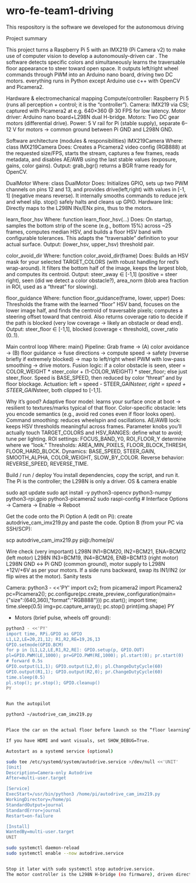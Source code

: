 # wro-fe-team1-driving
This respository is the software we developed for the autonomous driving



Project summary

This project turns a Raspberry Pi 5 with an IMX219 (Pi Camera v2) to make use of computer vision to develop a autonomously-driven car . The software detects specific colors and simultaneously learns the traversable floor appearance to steer toward open space. It outputs left/right wheel commands through PWM into an Arduino nano board, driving two DC motors. everything runs in Python except Arduino use c++ with OpenCV and Picamera2. 

Hardware & electromechanical mapping
Compute/controller: Raspberry Pi 5 (runs all perception + control; it is the “controller”).
Camera: IMX219 via CSI; captured with Picamera2 at e.g. 640×360 @ 30 FPS for low latency.
Motor driver:  Arduino nano board+L298N dual H-bridge.
Motors: Two DC gear motors (differential drive).
Power: 5 V rail for Pi (stable supply), separate 6–12 V for motors → common ground between Pi GND and L298N GND.

Software architecture (modules & responsibilities)
IMX219Camera
Where: class IMX219Camera
Does: Creates a Picamera2 video config (RGB888) at the requested size/FPS, starts the stream, captures a few frames, reads metadata, and disables AE/AWB using the last stable values (exposure, gains, color gains).
Output: grab_bgr() returns a BGR frame ready for OpenCV.

DualMotor
Where: class DualMotor
Does: Initializes GPIO, sets up two PWM channels on pins 12 and 13, and provides drive(left,right) with values in [-1, 1] (negative means reverse). It internally smooths commands to reduce jerk and wheel slip. stop() safely halts and cleans up GPIO.
Hardware link: Directly maps to the L298N INx/ENx pins, thus to the motors.

learn_floor_hsv
Where: function learn_floor_hsv(...)
Does: On startup, samples the bottom strip of the scene (e.g., bottom 15%) across ~25 frames, computes median HSV, and builds a floor HSV band with configurable tolerances. This adapts the “traversable” definition to your actual surface.
Output: (lower_hsv, upper_hsv) threshold pair.

color_avoid_dir
Where: function color_avoid_dir(frame)
Does: Builds an HSV mask for your selected TARGET_COLORS (with robust handling for red’s wrap-around). It filters the bottom half of the image, keeps the largest blob, and computes its centroid.
Output:
steer_away ∈ [-1,1] (positive = steer right),
seen (did we detect a color obstacle?),
area_norm (blob area fraction in ROI, used as a “threat” for slowing).

floor_guidance
Where: function floor_guidance(frame, lower, upper)
Does: Thresholds the frame with the learned “floor” HSV band, focuses on the lower image half, and finds the centroid of traversable pixels; computes a steering offset toward that centroid. Also returns coverage ratio to decide if the path is blocked (very low coverage → likely an obstacle or dead end).
Output:
steer_floor ∈ [-1,1],
blocked (coverage < threshold),
cover_ratio (0..1).

Main control loop
Where: main()
Pipeline:
Grab frame → (A) color avoidance → (B) floor guidance → fuse directions → compute speed → safety (reverse briefly if extremely blocked) → map to left/right wheel PWM with low-pass smoothing → drive motors.
Fusion logic: if a color obstacle is seen, steer = COLOR_WEIGHT * steer_color + (1-COLOR_WEIGHT) * steer_floor; else just steer_floor. Speed is BASE_SPEED, then reduced by color “threat” and by floor blockage.
Actuation: left = speed - STEER_GAIN*steer, right = speed + STEER_GAIN*steer, both clipped to [-1,1].

Why it’s good?
Adaptive floor model: learns your surface once at boot → resilient to textures/marks typical of that floor.
Color-specific obstacle: lets you encode semantics (e.g., avoid red cones even if floor looks open).
Command smoothing: reduces wheelspin and oscillations.
AE/AWB lock: keeps HSV thresholds meaningful across frames.
Parameter knobs you’ll actually touch
TARGET_COLORS and HSV_RANGES: define what to avoid; tune per lighting.
ROI settings: FOCUS_BAND_Y0, ROI_FLOOR_Y determine where we “look.”
Thresholds: AREA_MIN_PIXELS, FLOOR_BLOCK_THRESH, FLOOR_HARD_BLOCK.
Dynamics: BASE_SPEED, STEER_GAIN, SMOOTH_ALPHA, COLOR_WEIGHT, SLOW_BY_COLOR.
Reverse behavior: REVERSE_SPEED, REVERSE_TIME.

Build / run / deploy 
 You install dependencies, copy the script, and run it. The Pi is the controller; the L298N is only a driver.
OS & camera enable

sudo apt update
sudo apt install -y python3-opencv python3-numpy python3-rpi.gpio python3-picamera2
sudo raspi-config   # Interface Options → Camera → Enable → Reboot


Get the code onto the Pi
Option A (edit on Pi): create autodrive_cam_imx219.py and paste the code.
Option B (from your PC via SSH/SCP):

scp autodrive_cam_imx219.py pi@<pi-ip>:/home/pi/


Wire check (very important)
L298N IN1=BCM20, IN2=BCM21, ENA=BCM12 (left motor)
L298N IN3=BCM19, IN4=BCM26, ENB=BCM13 (right motor)
L298N GND ↔ Pi GND (common ground), motor supply to L298N +12V/+6V as per your motors.
If a side runs backward, swap its IN1/IN2 (or flip wires at the motor).
Sanity tests

Camera:
python3 - <<'PY'
import cv2; from picamera2 import Picamera2
pc=Picamera2(); pc.configure(pc.create_preview_configuration(main={"size":(640,360),"format":"RGB888"}))
pc.start(); import time; time.sleep(0.5)
img=pc.capture_array(); pc.stop()
print(img.shape)
PY

- Motors (brief pulse, wheels off ground):  
```bash
python3 - <<'PY'
import time, RPi.GPIO as GPIO
L1,L2,LE=20,21,12; R1,R2,RE=19,26,13
GPIO.setmode(GPIO.BCM)
for p in [L1,L2,LE,R1,R2,RE]: GPIO.setup(p, GPIO.OUT)
pl=GPIO.PWM(LE,1000); pr=GPIO.PWM(RE,1000); pl.start(0); pr.start(0)
# forward 0.5s
GPIO.output(L1,1); GPIO.output(L2,0); pl.ChangeDutyCycle(60)
GPIO.output(R1,1); GPIO.output(R2,0); pr.ChangeDutyCycle(60)
time.sleep(0.5)
pl.stop(); pr.stop(); GPIO.cleanup()
PY


Run the autopilot

python3 ~/autodrive_cam_imx219.py


Place the car on the actual floor before launch so the “floor learning” step captures the right HSV.

If you have HDMI and want visuals, set SHOW_DEBUG=True.

Autostart as a systemd service (optional)

sudo tee /etc/systemd/system/autodrive.service >/dev/null <<'UNIT'
[Unit]
Description=Camera-only Autodrive
After=multi-user.target

[Service]
ExecStart=/usr/bin/python3 /home/pi/autodrive_cam_imx219.py
WorkingDirectory=/home/pi
StandardOutput=journal
StandardError=journal
Restart=on-failure

[Install]
WantedBy=multi-user.target
UNIT

sudo systemctl daemon-reload
sudo systemctl enable --now autodrive.service


Stop it later with sudo systemctl stop autodrive.service.
The motor controller is the L298N H-bridge (no firmware), driven directly by Pi’s GPIO PWM. 

